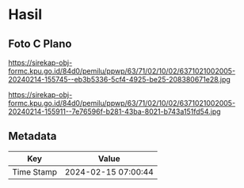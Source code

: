# Hasil

## Foto C Plano

https://sirekap-obj-formc.kpu.go.id/84d0/pemilu/ppwp/63/71/02/10/02/6371021002005-20240214-155745--eb3b5336-5cf4-4925-be25-208380671e28.jpg

https://sirekap-obj-formc.kpu.go.id/84d0/pemilu/ppwp/63/71/02/10/02/6371021002005-20240214-155911--7e76596f-b281-43ba-8021-b743a151fd54.jpg


## Metadata

| Key        | Value               |
| ---------- | ------------------- |
| Time Stamp | 2024-02-15 07:00:44 |



